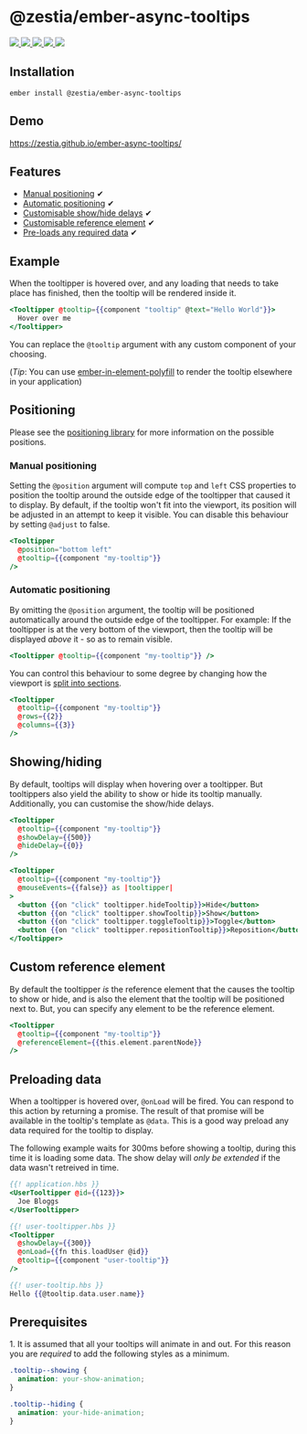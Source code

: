 # @zestia/ember-async-tooltips

<p>
  <a href="http://travis-ci.org/zestia/ember-async-tooltips">
    <img src="https://travis-ci.org/zestia/ember-async-tooltips.svg?branch=master">
  </a>

  <a href="https://david-dm.org/zestia/ember-async-tooltips#badge-embed">
    <img src="https://david-dm.org/zestia/ember-async-tooltips.svg">
  </a>

  <a href="https://david-dm.org/zestia/ember-async-tooltips#dev-badge-embed">
    <img src="https://david-dm.org/zestia/ember-async-tooltips/dev-status.svg">
  </a>

  <a href="https://emberobserver.com/addons/@zestia/ember-async-tooltips">
    <img src="https://emberobserver.com/badges/-zestia-ember-async-tooltips.svg">
  </a>

  <img src="https://img.shields.io/badge/Ember-%3E%3D%203.16-brightgreen">
</p>

## Installation

```
ember install @zestia/ember-async-tooltips
```

## Demo

https://zestia.github.io/ember-async-tooltips/

## Features

- [Manual positioning](#manual-positioning) ✔︎
- [Automatic positioning](#automatic-positioning) ✔︎
- [Customisable show/hide delays](#showinghiding) ✔︎
- [Customisable reference element](#custom-reference-element) ✔︎
- [Pre-loads any required data](#preloading-data) ✔︎

## Example

When the tooltipper is hovered over, and any loading that needs to take place has finished, then the tooltip will be rendered inside it.

```handlebars
<Tooltipper @tooltip={{component "tooltip" @text="Hello World"}}>
  Hover over me
</Tooltipper>
```

You can replace the `@tooltip` argument with any custom component of your choosing.

(_Tip_: You can use [ember-in-element-polyfill](https://github.com/kaliber5/ember-in-element-polyfill) to render the tooltip elsewhere in your application)

## Positioning

Please see the [positioning library](https://github.com/zestia/position-utils#zestiaposition-utils) for more information on the possible positions.

### Manual positioning

Setting the `@position` argument will compute `top` and `left` CSS properties to position the tooltip around the outside edge of the tooltipper that caused it to display.
By default, if the tooltip won't fit into the viewport, its position will be adjusted in an attempt to keep it visible. You can disable this behaviour by setting `@adjust` to false.

```handlebars
<Tooltipper
  @position="bottom left"
  @tooltip={{component "my-tooltip"}}
/>
```

### Automatic positioning

By omitting the `@position` argument, the tooltip will be positioned automatically around the outside edge of the tooltipper. For example: If the tooltipper is at the very bottom of the viewport, then the tooltip will be displayed _above_ it - so as to remain visible.

```handlebars
<Tooltipper @tooltip={{component "my-tooltip"}} />
```

You can control this behaviour to some degree by changing how the viewport is [split into sections](https://github.com/zestia/position-utils#zestiaposition-utils).

```handlebars
<Tooltipper
  @tooltip={{component "my-tooltip"}}
  @rows={{2}}
  @columns={{3}}
/>
```

## Showing/hiding

By default, tooltips will display when hovering over a tooltipper. But tooltippers also yield the ability to show or hide its tooltip manually.
Additionally, you can customise the show/hide delays.

```handlebars
<Tooltipper
  @tooltip={{component "my-tooltip"}}
  @showDelay={{500}}
  @hideDelay={{0}}
/>
```

```handlebars
<Tooltipper
  @tooltip={{component "my-tooltip"}}
  @mouseEvents={{false}} as |tooltipper|
>
  <button {{on "click" tooltipper.hideTooltip}}>Hide</button>
  <button {{on "click" tooltipper.showTooltip}}>Show</button>
  <button {{on "click" tooltipper.toggleTooltip}}>Toggle</button>
  <button {{on "click" tooltipper.repositionTooltip}}>Reposition</button>
</Tooltipper>
```

## Custom reference element

By default the tooltipper _is_ the reference element that the causes the tooltip to show or hide, and is also the element that the tooltip will be positioned next to. But, you can specify any element to be the reference element.

```handlebars
<Tooltipper
  @tooltip={{component "my-tooltip"}}
  @referenceElement={{this.element.parentNode}}
/>
```

## Preloading data

When a tooltipper is hovered over, `@onLoad` will be fired. You can respond to this action by returning a promise. The result of that promise will be available in the tooltip's template as `@data`. This is a good way preload any data required for the tooltip to display.

The following example waits for 300ms before showing a tooltip, during this time it is loading some data. The show delay will _only be extended_ if the data wasn't retreived in time.

```handlebars
{{! application.hbs }}
<UserTooltipper @id={{123}}>
  Joe Bloggs
</UserTooltipper>
```

```handlebars
{{! user-tooltipper.hbs }}
<Tooltipper
  @showDelay={{300}}
  @onLoad={{fn this.loadUser @id}}
  @tooltip={{component "user-tooltip"}}
/>
```

```handlebars
{{! user-tooltip.hbs }}
Hello {{@tooltip.data.user.name}}
```

## Prerequisites

1\. It is assumed that all your tooltips will animate in and out. For this reason you are _required_ to add the following styles as a minimum.

```css
.tooltip--showing {
  animation: your-show-animation;
}

.tooltip--hiding {
  animation: your-hide-animation;
}
```

